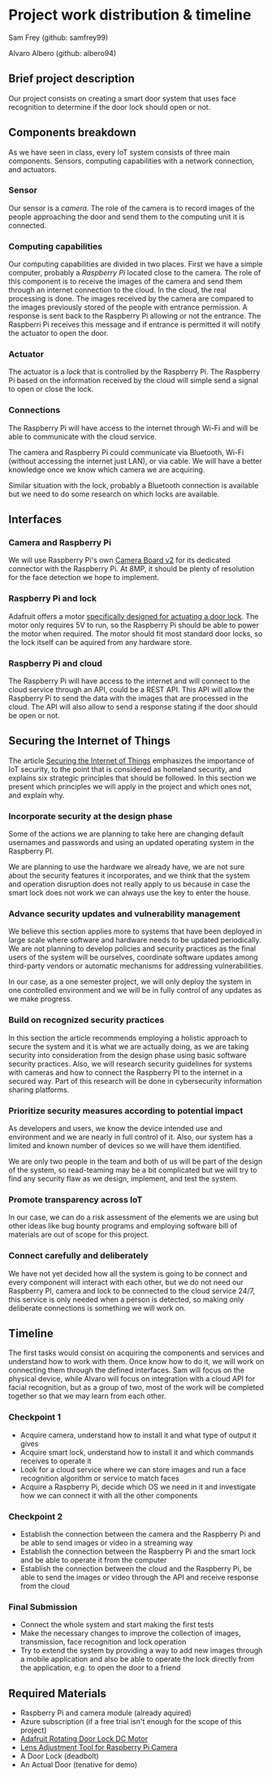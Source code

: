 # Project work distribution & timeline
Sam Frey (github: samfrey99)

Alvaro Albero (github: albero94)

## Brief project description
Our project consists on creating a smart door system that uses face recognition to determine if the door lock should open or not. 

## Components breakdown
As we have seen in class, every IoT system consists of three main components. Sensors, computing capabilities with a network connection, and actuators.

### Sensor
Our sensor is a *camera*. The role of the camera is to record images of the people approaching the door and send them to the computing unit it is connected.

### Computing capabilities
Our computing capabilities are divided in two places. First we have a simple computer, probably a *Raspberry Pi* located close to the camera. The role of this component is to receive the images of the camera and send them through an internet connection to the cloud. In the cloud, the real processing is done. The images received by the camera are compared to the images previously stored of the people with entrance permission. A response is sent back to the Raspberry Pi allowing or not the entrance. The Raspberri Pi receives this message and if entrance is permitted it will notify the actuator to open the door.

### Actuator
The actuator is a *lock* that is controlled by the Raspberry Pi. The Raspberry Pi based on the information received by the cloud will simple send a signal to open or close the lock.

### Connections
The Raspberry Pi will have access to the internet through Wi-Fi and will be able to communicate with the cloud service.

The camera and Raspberry Pi could communicate via Bluetooth, Wi-Fi (without accessing the internet just LAN), or via cable. We will have a better knowledge once we know which camera we are acquiring.

Similar situation with the lock, probably a Bluetooth connection is available but we need to do some research on which locks are available.

## Interfaces
### Camera and Raspberry Pi
We will use Raspberry Pi's own [Camera Board v2](https://www.adafruit.com/product/3099) for its dedicated connector with the Raspberry Pi. At 8MP, it should be plenty of resolution for the face detection we hope to implement.

### Raspberry Pi and lock
Adafruit offers a motor [specifically designed for actuating a door lock](https://www.adafruit.com/product/3881). The motor only requires 5V to run, so the Raspberry Pi should be able to power the motor when required. The motor should fit most standard door locks, so the lock itself can be aquired from any hardware store.

### Raspberry Pi and cloud
The Raspberry Pi will have access to the internet and will connect to the cloud service through an API, could be a REST API. This API will allow the Raspberry Pi to send the data with the images that are processed in the cloud. The API will also allow to send a response stating if the door should be open or not. 

## Securing the Internet of Things
The article [Securing the Internet of Things](https://github.com/gwu-iot/collaboration/blob/master/papers/dhs16guidelines.pdf) emphasizes the importance of IoT security, to the point that is considered as homeland security, and explains six strategic principles that should be followed. In this section we present which principles we will apply in the project and which ones not, and explain why.

### Incorporate security at the design phase
Some of the actions we are planning to take here are changing default usernames and passwords and using an updated operating system in the Raspberry PI.

We are planning to use the hardware we already have, we are not sure about the security features it incorporates, and we think that the system and operation disruption does not really apply to us because in case the smart lock does not work we can always use the key to enter the house.

### Advance security updates and vulnerability management
We believe this section applies more to systems that have been deployed in large scale where software and hardware needs to be updated periodically. We are not planning to develop policies and security practices as the final users of the system will be ourselves, coordinate software updates among third-party vendors or automatic mechanisms for addressing vulnerabilities.

In our case, as a one semester project, we will only deploy the system in one controlled environment and we will be in fully control of any updates as we make progress.

### Build on recognized security practices
In this section the article recommends employing a holistic approach to secure the system and it is what we are actually doing, as we are taking security into consideration from the design phase using basic software security practices. Also, we will research security guidelines for systems with cameras and how to connect the Raspberry PI to the internet in a secured way. Part of this research will be done in cybersecurity information sharing platforms.

### Prioritize security measures according to potential impact
As developers and users, we know the device intended use and environment and we are nearly in full control of it. Also, our system has a limited and known number of devices so we will have them identified. 

We are only two people in the team and both of us will be part of the design of the system, so read-teaming may be a bit complicated but we will try to find any security flaw as we design, implement, and test the system. 

### Promote transparency across IoT
In our case, we can do a risk assessment of the elements we are using but other ideas like bug bounty programs and employing software bill of materials are out of scope for this project.

### Connect carefully and deliberately
We have not yet decided how all the system is going to be connect and every component will interact with each other, but we do not need our Raspberry PI, camera and lock to be connected to the cloud service 24/7, this service is only needed when a person is detected, so making only deliberate connections is something we will work on.


## Timeline
The first tasks would consist on acquiring the components and services and understand how to work with them. Once know how to do it, we will work on connecting them through the defined interfaces. Sam will focus on the physical device, while Alvaro will focus on integration with a cloud API for facial recognition, but as a group of two, most of the work will be completed together so that we may learn from each other.

### Checkpoint 1
* Acquire camera, understand how to install it and what type of output it gives
* Acquire smart lock, understand how to install it and which commands receives to operate it
* Look for a cloud service where we can store images and run a face recognition algorithm or service to match faces
* Acquire a Raspberry Pi, decide which OS we need in it and investigate how we can connect it with all the other components

### Checkpoint 2
* Establish the connection between the camera and the Raspberry Pi and be able to send images or video in a streaming way
* Establish the connection between the Raspberry Pi and the smart lock and be able to operate it from the computer
* Establish the connection between the cloud and the Raspberry Pi, be able to send the images or video through the API and receive response from the cloud

### Final Submission
* Connect the whole system and start making the first tests
* Make the necessary changes to improve the collection of images, transmission, face recognition and lock operation
* Try to extend the system by providing a way to add new images through a mobile application and also be able to operate the lock directly from the application, e.g. to open the door to a friend

## Required Materials
* Raspberry Pi and camera module (already aquired)
* Azure subscription (if a free trial isn't enough for the scope of this project)
* [Adafruit Rotating Door Lock DC Motor](https://www.adafruit.com/product/3881)
* [Lens Adjustment Tool for Raspberry Pi Camera](https://www.adafruit.com/product/3518)
* A Door Lock (deadbolt)
* An Actual Door (tenative for demo)
